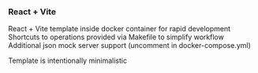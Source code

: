 ### React + Vite

React + Vite template inside docker container for rapid development\
Shortcuts to operations provided via Makefile to simplify workflow\
Additional json mock server support (uncomment in docker-compose.yml)

Template is intentionally minimalistic
